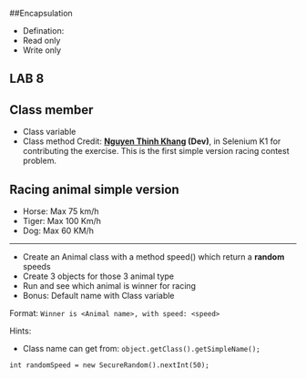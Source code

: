 ##Encapsulation
* Defination:
* Read only
* Write only
## LAB 8
## Class member
* Class variable
* Class method
  Credit: **[Nguyen Thinh Khang](https://github.com/thinhkhang97) (Dev)**, in Selenium K1 for contributing the exercise.
  This is the first simple version racing contest problem.

## Racing animal simple version
* Horse: Max 75 km/h
* Tiger: Max 100 Km/h
* Dog: Max 60 KM/h

---
* Create an Animal class with a method speed() which return a **random** speeds
* Create 3 objects for those 3 animal type
* Run and see which animal is winner for racing
* Bonus: Default name with Class variable

Format: `Winner is <Animal name>, with speed: <speed>`

Hints:
* Class name can get from: `object.getClass().getSimpleName();`

```
int randomSpeed = new SecureRandom().nextInt(50);
```